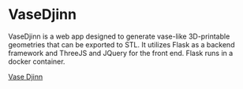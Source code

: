 # VaseDjinn

VaseDjinn is a web app designed to generate vase-like 3D-printable geometries that can be exported to STL. It utilizes Flask as a backend framework and ThreeJS and JQuery for the front end. Flask runs in a docker container. 

[Vase Djinn](www.vasedjinn.com)